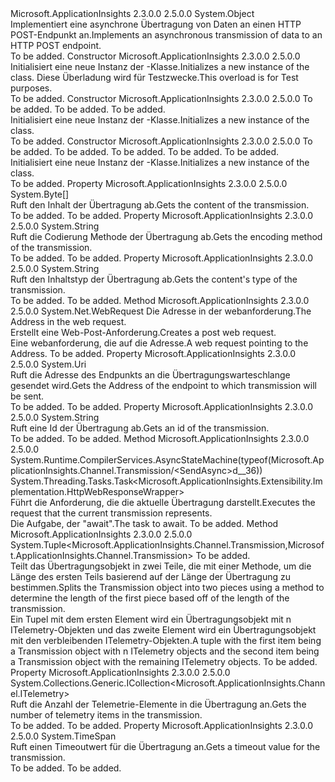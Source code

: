 <Type Name="Transmission" FullName="Microsoft.ApplicationInsights.Channel.Transmission">
  <TypeSignature Language="C#" Value="public class Transmission" />
  <TypeSignature Language="ILAsm" Value=".class public auto ansi beforefieldinit Transmission extends System.Object" />
  <TypeSignature Language="DocId" Value="T:Microsoft.ApplicationInsights.Channel.Transmission" />
  <TypeSignature Language="VB.NET" Value="Public Class Transmission" />
  <TypeSignature Language="F#" Value="type Transmission = class" />
  <AssemblyInfo>
    <AssemblyName>Microsoft.ApplicationInsights</AssemblyName>
    <AssemblyVersion>2.3.0.0</AssemblyVersion>
    <AssemblyVersion>2.5.0.0</AssemblyVersion>
  </AssemblyInfo>
  <Base>
    <BaseTypeName>System.Object</BaseTypeName>
  </Base>
  <Interfaces />
  <Docs>
    <summary>
            <span data-ttu-id="9c6a4-101">Implementiert eine asynchrone Übertragung von Daten an einen HTTP POST-Endpunkt an.</span><span class="sxs-lookup"><span data-stu-id="9c6a4-101">Implements an asynchronous transmission of data to an HTTP POST endpoint.</span></span>
            </summary>
    <remarks>To be added.</remarks>
  </Docs>
  <Members>
    <Member MemberName=".ctor">
      <MemberSignature Language="C#" Value="protected internal Transmission ();" />
      <MemberSignature Language="ILAsm" Value=".method familyorassemblyhidebysig specialname rtspecialname instance void .ctor() cil managed" />
      <MemberSignature Language="DocId" Value="M:Microsoft.ApplicationInsights.Channel.Transmission.#ctor" />
      <MemberSignature Language="VB.NET" Value="Protected Friend Sub New ()" />
      <MemberType>Constructor</MemberType>
      <AssemblyInfo>
        <AssemblyName>Microsoft.ApplicationInsights</AssemblyName>
        <AssemblyVersion>2.3.0.0</AssemblyVersion>
        <AssemblyVersion>2.5.0.0</AssemblyVersion>
      </AssemblyInfo>
      <Parameters />
      <Docs>
        <summary>
            <span data-ttu-id="9c6a4-102">Initialisiert eine neue Instanz der <see cref="T:Microsoft.ApplicationInsights.Channel.Transmission" />-Klasse.</span><span class="sxs-lookup"><span data-stu-id="9c6a4-102">Initializes a new instance of the <see cref="T:Microsoft.ApplicationInsights.Channel.Transmission" /> class.</span></span> <span data-ttu-id="9c6a4-103">Diese Überladung wird für Testzwecke.</span><span class="sxs-lookup"><span data-stu-id="9c6a4-103">This overload is for Test purposes.</span></span> 
            </summary>
        <remarks>To be added.</remarks>
      </Docs>
    </Member>
    <Member MemberName=".ctor">
      <MemberSignature Language="C#" Value="public Transmission (Uri address, System.Collections.Generic.ICollection&lt;Microsoft.ApplicationInsights.Channel.ITelemetry&gt; telemetryItems, TimeSpan timeout = null);" />
      <MemberSignature Language="ILAsm" Value=".method public hidebysig specialname rtspecialname instance void .ctor(class System.Uri address, class System.Collections.Generic.ICollection`1&lt;class Microsoft.ApplicationInsights.Channel.ITelemetry&gt; telemetryItems, valuetype System.TimeSpan timeout) cil managed" />
      <MemberSignature Language="DocId" Value="M:Microsoft.ApplicationInsights.Channel.Transmission.#ctor(System.Uri,System.Collections.Generic.ICollection{Microsoft.ApplicationInsights.Channel.ITelemetry},System.TimeSpan)" />
      <MemberSignature Language="VB.NET" Value="Public Sub New (address As Uri, telemetryItems As ICollection(Of ITelemetry), Optional timeout As TimeSpan = null)" />
      <MemberSignature Language="F#" Value="new Microsoft.ApplicationInsights.Channel.Transmission : Uri * System.Collections.Generic.ICollection&lt;Microsoft.ApplicationInsights.Channel.ITelemetry&gt; * TimeSpan -&gt; Microsoft.ApplicationInsights.Channel.Transmission" Usage="new Microsoft.ApplicationInsights.Channel.Transmission (address, telemetryItems, timeout)" />
      <MemberType>Constructor</MemberType>
      <AssemblyInfo>
        <AssemblyName>Microsoft.ApplicationInsights</AssemblyName>
        <AssemblyVersion>2.3.0.0</AssemblyVersion>
        <AssemblyVersion>2.5.0.0</AssemblyVersion>
      </AssemblyInfo>
      <Parameters>
        <Parameter Name="address" Type="System.Uri" />
        <Parameter Name="telemetryItems" Type="System.Collections.Generic.ICollection&lt;Microsoft.ApplicationInsights.Channel.ITelemetry&gt;" />
        <Parameter Name="timeout" Type="System.TimeSpan" />
      </Parameters>
      <Docs>
        <param name="address">To be added.</param>
        <param name="telemetryItems">To be added.</param>
        <param name="timeout">To be added.</param>
        <summary>
            <span data-ttu-id="9c6a4-104">Initialisiert eine neue Instanz der <see cref="T:Microsoft.ApplicationInsights.Channel.Transmission" />-Klasse.</span><span class="sxs-lookup"><span data-stu-id="9c6a4-104">Initializes a new instance of the <see cref="T:Microsoft.ApplicationInsights.Channel.Transmission" /> class.</span></span>
            </summary>
        <remarks>To be added.</remarks>
      </Docs>
    </Member>
    <Member MemberName=".ctor">
      <MemberSignature Language="C#" Value="public Transmission (Uri address, byte[] content, string contentType, string contentEncoding, TimeSpan timeout = null);" />
      <MemberSignature Language="ILAsm" Value=".method public hidebysig specialname rtspecialname instance void .ctor(class System.Uri address, unsigned int8[] content, string contentType, string contentEncoding, valuetype System.TimeSpan timeout) cil managed" />
      <MemberSignature Language="DocId" Value="M:Microsoft.ApplicationInsights.Channel.Transmission.#ctor(System.Uri,System.Byte[],System.String,System.String,System.TimeSpan)" />
      <MemberSignature Language="VB.NET" Value="Public Sub New (address As Uri, content As Byte(), contentType As String, contentEncoding As String, Optional timeout As TimeSpan = null)" />
      <MemberSignature Language="F#" Value="new Microsoft.ApplicationInsights.Channel.Transmission : Uri * byte[] * string * string * TimeSpan -&gt; Microsoft.ApplicationInsights.Channel.Transmission" Usage="new Microsoft.ApplicationInsights.Channel.Transmission (address, content, contentType, contentEncoding, timeout)" />
      <MemberType>Constructor</MemberType>
      <AssemblyInfo>
        <AssemblyName>Microsoft.ApplicationInsights</AssemblyName>
        <AssemblyVersion>2.3.0.0</AssemblyVersion>
        <AssemblyVersion>2.5.0.0</AssemblyVersion>
      </AssemblyInfo>
      <Parameters>
        <Parameter Name="address" Type="System.Uri" />
        <Parameter Name="content" Type="System.Byte[]" />
        <Parameter Name="contentType" Type="System.String" />
        <Parameter Name="contentEncoding" Type="System.String" />
        <Parameter Name="timeout" Type="System.TimeSpan" />
      </Parameters>
      <Docs>
        <param name="address">To be added.</param>
        <param name="content">To be added.</param>
        <param name="contentType">To be added.</param>
        <param name="contentEncoding">To be added.</param>
        <param name="timeout">To be added.</param>
        <summary>
            <span data-ttu-id="9c6a4-105">Initialisiert eine neue Instanz der <see cref="T:Microsoft.ApplicationInsights.Channel.Transmission" />-Klasse.</span><span class="sxs-lookup"><span data-stu-id="9c6a4-105">Initializes a new instance of the <see cref="T:Microsoft.ApplicationInsights.Channel.Transmission" /> class.</span></span>
            </summary>
        <remarks>To be added.</remarks>
      </Docs>
    </Member>
    <Member MemberName="Content">
      <MemberSignature Language="C#" Value="public byte[] Content { get; }" />
      <MemberSignature Language="ILAsm" Value=".property instance unsigned int8[] Content" />
      <MemberSignature Language="DocId" Value="P:Microsoft.ApplicationInsights.Channel.Transmission.Content" />
      <MemberSignature Language="VB.NET" Value="Public ReadOnly Property Content As Byte()" />
      <MemberSignature Language="F#" Value="member this.Content : byte[]" Usage="Microsoft.ApplicationInsights.Channel.Transmission.Content" />
      <MemberType>Property</MemberType>
      <AssemblyInfo>
        <AssemblyName>Microsoft.ApplicationInsights</AssemblyName>
        <AssemblyVersion>2.3.0.0</AssemblyVersion>
        <AssemblyVersion>2.5.0.0</AssemblyVersion>
      </AssemblyInfo>
      <ReturnValue>
        <ReturnType>System.Byte[]</ReturnType>
      </ReturnValue>
      <Docs>
        <summary>
            <span data-ttu-id="9c6a4-106">Ruft den Inhalt der Übertragung ab.</span><span class="sxs-lookup"><span data-stu-id="9c6a4-106">Gets the content of the transmission.</span></span>
            </summary>
        <value>To be added.</value>
        <remarks>To be added.</remarks>
      </Docs>
    </Member>
    <Member MemberName="ContentEncoding">
      <MemberSignature Language="C#" Value="public string ContentEncoding { get; }" />
      <MemberSignature Language="ILAsm" Value=".property instance string ContentEncoding" />
      <MemberSignature Language="DocId" Value="P:Microsoft.ApplicationInsights.Channel.Transmission.ContentEncoding" />
      <MemberSignature Language="VB.NET" Value="Public ReadOnly Property ContentEncoding As String" />
      <MemberSignature Language="F#" Value="member this.ContentEncoding : string" Usage="Microsoft.ApplicationInsights.Channel.Transmission.ContentEncoding" />
      <MemberType>Property</MemberType>
      <AssemblyInfo>
        <AssemblyName>Microsoft.ApplicationInsights</AssemblyName>
        <AssemblyVersion>2.3.0.0</AssemblyVersion>
        <AssemblyVersion>2.5.0.0</AssemblyVersion>
      </AssemblyInfo>
      <ReturnValue>
        <ReturnType>System.String</ReturnType>
      </ReturnValue>
      <Docs>
        <summary>
            <span data-ttu-id="9c6a4-107">Ruft die Codierung Methode der Übertragung ab.</span><span class="sxs-lookup"><span data-stu-id="9c6a4-107">Gets the encoding method of the transmission.</span></span>
            </summary>
        <value>To be added.</value>
        <remarks>To be added.</remarks>
      </Docs>
    </Member>
    <Member MemberName="ContentType">
      <MemberSignature Language="C#" Value="public string ContentType { get; }" />
      <MemberSignature Language="ILAsm" Value=".property instance string ContentType" />
      <MemberSignature Language="DocId" Value="P:Microsoft.ApplicationInsights.Channel.Transmission.ContentType" />
      <MemberSignature Language="VB.NET" Value="Public ReadOnly Property ContentType As String" />
      <MemberSignature Language="F#" Value="member this.ContentType : string" Usage="Microsoft.ApplicationInsights.Channel.Transmission.ContentType" />
      <MemberType>Property</MemberType>
      <AssemblyInfo>
        <AssemblyName>Microsoft.ApplicationInsights</AssemblyName>
        <AssemblyVersion>2.3.0.0</AssemblyVersion>
        <AssemblyVersion>2.5.0.0</AssemblyVersion>
      </AssemblyInfo>
      <ReturnValue>
        <ReturnType>System.String</ReturnType>
      </ReturnValue>
      <Docs>
        <summary>
            <span data-ttu-id="9c6a4-108">Ruft den Inhaltstyp der Übertragung ab.</span><span class="sxs-lookup"><span data-stu-id="9c6a4-108">Gets the content's type of the transmission.</span></span>
            </summary>
        <value>To be added.</value>
        <remarks>To be added.</remarks>
      </Docs>
    </Member>
    <Member MemberName="CreateRequest">
      <MemberSignature Language="C#" Value="protected virtual System.Net.WebRequest CreateRequest (Uri address);" />
      <MemberSignature Language="ILAsm" Value=".method familyhidebysig newslot virtual instance class System.Net.WebRequest CreateRequest(class System.Uri address) cil managed" />
      <MemberSignature Language="DocId" Value="M:Microsoft.ApplicationInsights.Channel.Transmission.CreateRequest(System.Uri)" />
      <MemberSignature Language="VB.NET" Value="Protected Overridable Function CreateRequest (address As Uri) As WebRequest" />
      <MemberSignature Language="F#" Value="abstract member CreateRequest : Uri -&gt; System.Net.WebRequest&#xA;override this.CreateRequest : Uri -&gt; System.Net.WebRequest" Usage="transmission.CreateRequest address" />
      <MemberType>Method</MemberType>
      <AssemblyInfo>
        <AssemblyName>Microsoft.ApplicationInsights</AssemblyName>
        <AssemblyVersion>2.3.0.0</AssemblyVersion>
        <AssemblyVersion>2.5.0.0</AssemblyVersion>
      </AssemblyInfo>
      <ReturnValue>
        <ReturnType>System.Net.WebRequest</ReturnType>
      </ReturnValue>
      <Parameters>
        <Parameter Name="address" Type="System.Uri" />
      </Parameters>
      <Docs>
        <param name="address"><span data-ttu-id="9c6a4-109">Die Adresse in der webanforderung.</span><span class="sxs-lookup"><span data-stu-id="9c6a4-109">The Address in the web request.</span></span></param>
        <summary>
            <span data-ttu-id="9c6a4-110">Erstellt eine Web-Post-Anforderung.</span><span class="sxs-lookup"><span data-stu-id="9c6a4-110">Creates a post web request.</span></span>  
            </summary>
        <returns><span data-ttu-id="9c6a4-111">Eine webanforderung, die auf die <c>Adresse</c>.</span><span class="sxs-lookup"><span data-stu-id="9c6a4-111">A web request pointing to the <c>Address</c>.</span></span></returns>
        <remarks>To be added.</remarks>
      </Docs>
    </Member>
    <Member MemberName="EndpointAddress">
      <MemberSignature Language="C#" Value="public Uri EndpointAddress { get; }" />
      <MemberSignature Language="ILAsm" Value=".property instance class System.Uri EndpointAddress" />
      <MemberSignature Language="DocId" Value="P:Microsoft.ApplicationInsights.Channel.Transmission.EndpointAddress" />
      <MemberSignature Language="VB.NET" Value="Public ReadOnly Property EndpointAddress As Uri" />
      <MemberSignature Language="F#" Value="member this.EndpointAddress : Uri" Usage="Microsoft.ApplicationInsights.Channel.Transmission.EndpointAddress" />
      <MemberType>Property</MemberType>
      <AssemblyInfo>
        <AssemblyName>Microsoft.ApplicationInsights</AssemblyName>
        <AssemblyVersion>2.3.0.0</AssemblyVersion>
        <AssemblyVersion>2.5.0.0</AssemblyVersion>
      </AssemblyInfo>
      <ReturnValue>
        <ReturnType>System.Uri</ReturnType>
      </ReturnValue>
      <Docs>
        <summary>
            <span data-ttu-id="9c6a4-112">Ruft die Adresse des Endpunkts an die Übertragungswarteschlange gesendet wird.</span><span class="sxs-lookup"><span data-stu-id="9c6a4-112">Gets the Address of the endpoint to which transmission will be sent.</span></span>
            </summary>
        <value>To be added.</value>
        <remarks>To be added.</remarks>
      </Docs>
    </Member>
    <Member MemberName="Id">
      <MemberSignature Language="C#" Value="public string Id { get; }" />
      <MemberSignature Language="ILAsm" Value=".property instance string Id" />
      <MemberSignature Language="DocId" Value="P:Microsoft.ApplicationInsights.Channel.Transmission.Id" />
      <MemberSignature Language="VB.NET" Value="Public ReadOnly Property Id As String" />
      <MemberSignature Language="F#" Value="member this.Id : string" Usage="Microsoft.ApplicationInsights.Channel.Transmission.Id" />
      <MemberType>Property</MemberType>
      <AssemblyInfo>
        <AssemblyName>Microsoft.ApplicationInsights</AssemblyName>
        <AssemblyVersion>2.3.0.0</AssemblyVersion>
        <AssemblyVersion>2.5.0.0</AssemblyVersion>
      </AssemblyInfo>
      <ReturnValue>
        <ReturnType>System.String</ReturnType>
      </ReturnValue>
      <Docs>
        <summary>
            <span data-ttu-id="9c6a4-113">Ruft eine Id der Übertragung ab.</span><span class="sxs-lookup"><span data-stu-id="9c6a4-113">Gets an id of the transmission.</span></span>
            </summary>
        <value>To be added.</value>
        <remarks>To be added.</remarks>
      </Docs>
    </Member>
    <Member MemberName="SendAsync">
      <MemberSignature Language="C#" Value="public virtual System.Threading.Tasks.Task&lt;Microsoft.ApplicationInsights.Extensibility.Implementation.HttpWebResponseWrapper&gt; SendAsync ();" />
      <MemberSignature Language="ILAsm" Value=".method public hidebysig newslot virtual instance class System.Threading.Tasks.Task`1&lt;class Microsoft.ApplicationInsights.Extensibility.Implementation.HttpWebResponseWrapper&gt; SendAsync() cil managed" />
      <MemberSignature Language="DocId" Value="M:Microsoft.ApplicationInsights.Channel.Transmission.SendAsync" />
      <MemberSignature Language="VB.NET" Value="Public Overridable Function SendAsync () As Task(Of HttpWebResponseWrapper)" />
      <MemberSignature Language="F#" Value="abstract member SendAsync : unit -&gt; System.Threading.Tasks.Task&lt;Microsoft.ApplicationInsights.Extensibility.Implementation.HttpWebResponseWrapper&gt;&#xA;override this.SendAsync : unit -&gt; System.Threading.Tasks.Task&lt;Microsoft.ApplicationInsights.Extensibility.Implementation.HttpWebResponseWrapper&gt;" Usage="transmission.SendAsync " />
      <MemberType>Method</MemberType>
      <AssemblyInfo>
        <AssemblyName>Microsoft.ApplicationInsights</AssemblyName>
        <AssemblyVersion>2.3.0.0</AssemblyVersion>
        <AssemblyVersion>2.5.0.0</AssemblyVersion>
      </AssemblyInfo>
      <Attributes>
        <Attribute>
          <AttributeName>System.Runtime.CompilerServices.AsyncStateMachine(typeof(Microsoft.ApplicationInsights.Channel.Transmission/&lt;SendAsync&gt;d__36))</AttributeName>
        </Attribute>
      </Attributes>
      <ReturnValue>
        <ReturnType>System.Threading.Tasks.Task&lt;Microsoft.ApplicationInsights.Extensibility.Implementation.HttpWebResponseWrapper&gt;</ReturnType>
      </ReturnValue>
      <Parameters />
      <Docs>
        <summary>
            <span data-ttu-id="9c6a4-114">Führt die Anforderung, die die aktuelle Übertragung darstellt.</span><span class="sxs-lookup"><span data-stu-id="9c6a4-114">Executes the request that the current transmission represents.</span></span>
            </summary>
        <returns><span data-ttu-id="9c6a4-115">Die Aufgabe, der "await".</span><span class="sxs-lookup"><span data-stu-id="9c6a4-115">The task to await.</span></span></returns>
        <remarks>To be added.</remarks>
      </Docs>
    </Member>
    <Member MemberName="Split">
      <MemberSignature Language="C#" Value="public virtual Tuple&lt;Microsoft.ApplicationInsights.Channel.Transmission,Microsoft.ApplicationInsights.Channel.Transmission&gt; Split (Func&lt;int,int&gt; calculateLength);" />
      <MemberSignature Language="ILAsm" Value=".method public hidebysig newslot virtual instance class System.Tuple`2&lt;class Microsoft.ApplicationInsights.Channel.Transmission, class Microsoft.ApplicationInsights.Channel.Transmission&gt; Split(class System.Func`2&lt;int32, int32&gt; calculateLength) cil managed" />
      <MemberSignature Language="DocId" Value="M:Microsoft.ApplicationInsights.Channel.Transmission.Split(System.Func{System.Int32,System.Int32})" />
      <MemberSignature Language="VB.NET" Value="Public Overridable Function Split (calculateLength As Func(Of Integer, Integer)) As Tuple(Of Transmission, Transmission)" />
      <MemberSignature Language="F#" Value="abstract member Split : Func&lt;int, int&gt; -&gt; Microsoft.ApplicationInsights.Channel.Transmission * Microsoft.ApplicationInsights.Channel.Transmission&#xA;override this.Split : Func&lt;int, int&gt; -&gt; Microsoft.ApplicationInsights.Channel.Transmission * Microsoft.ApplicationInsights.Channel.Transmission" Usage="transmission.Split calculateLength" />
      <MemberType>Method</MemberType>
      <AssemblyInfo>
        <AssemblyName>Microsoft.ApplicationInsights</AssemblyName>
        <AssemblyVersion>2.3.0.0</AssemblyVersion>
        <AssemblyVersion>2.5.0.0</AssemblyVersion>
      </AssemblyInfo>
      <ReturnValue>
        <ReturnType>System.Tuple&lt;Microsoft.ApplicationInsights.Channel.Transmission,Microsoft.ApplicationInsights.Channel.Transmission&gt;</ReturnType>
      </ReturnValue>
      <Parameters>
        <Parameter Name="calculateLength" Type="System.Func&lt;System.Int32,System.Int32&gt;" />
      </Parameters>
      <Docs>
        <param name="calculateLength">To be added.</param>
        <summary>
            <span data-ttu-id="9c6a4-116">Teilt das Übertragungsobjekt in zwei Teile, die mit einer Methode, um die Länge des ersten Teils basierend auf der Länge der Übertragung zu bestimmen.</span><span class="sxs-lookup"><span data-stu-id="9c6a4-116">Splits the Transmission object into two pieces using a method to determine the length of the first piece based off of the length of the transmission.</span></span>
            </summary>
        <returns>
            <span data-ttu-id="9c6a4-117">Ein Tupel mit dem ersten Element wird ein Übertragungsobjekt mit n ITelemetry-Objekten und das zweite Element wird ein Übertragungsobjekt mit den verbleibenden ITelemetry-Objekten.</span><span class="sxs-lookup"><span data-stu-id="9c6a4-117">A tuple with the first item being a Transmission object with n ITelemetry objects and the second item being a Transmission object with the remaining ITelemetry objects.</span></span>
            </returns>
        <remarks>To be added.</remarks>
      </Docs>
    </Member>
    <Member MemberName="TelemetryItems">
      <MemberSignature Language="C#" Value="public System.Collections.Generic.ICollection&lt;Microsoft.ApplicationInsights.Channel.ITelemetry&gt; TelemetryItems { get; }" />
      <MemberSignature Language="ILAsm" Value=".property instance class System.Collections.Generic.ICollection`1&lt;class Microsoft.ApplicationInsights.Channel.ITelemetry&gt; TelemetryItems" />
      <MemberSignature Language="DocId" Value="P:Microsoft.ApplicationInsights.Channel.Transmission.TelemetryItems" />
      <MemberSignature Language="VB.NET" Value="Public ReadOnly Property TelemetryItems As ICollection(Of ITelemetry)" />
      <MemberSignature Language="F#" Value="member this.TelemetryItems : System.Collections.Generic.ICollection&lt;Microsoft.ApplicationInsights.Channel.ITelemetry&gt;" Usage="Microsoft.ApplicationInsights.Channel.Transmission.TelemetryItems" />
      <MemberType>Property</MemberType>
      <AssemblyInfo>
        <AssemblyName>Microsoft.ApplicationInsights</AssemblyName>
        <AssemblyVersion>2.3.0.0</AssemblyVersion>
        <AssemblyVersion>2.5.0.0</AssemblyVersion>
      </AssemblyInfo>
      <ReturnValue>
        <ReturnType>System.Collections.Generic.ICollection&lt;Microsoft.ApplicationInsights.Channel.ITelemetry&gt;</ReturnType>
      </ReturnValue>
      <Docs>
        <summary>
            <span data-ttu-id="9c6a4-118">Ruft die Anzahl der Telemetrie-Elemente in die Übertragung an.</span><span class="sxs-lookup"><span data-stu-id="9c6a4-118">Gets the number of telemetry items in the transmission.</span></span>
            </summary>
        <value>To be added.</value>
        <remarks>To be added.</remarks>
      </Docs>
    </Member>
    <Member MemberName="Timeout">
      <MemberSignature Language="C#" Value="public TimeSpan Timeout { get; }" />
      <MemberSignature Language="ILAsm" Value=".property instance valuetype System.TimeSpan Timeout" />
      <MemberSignature Language="DocId" Value="P:Microsoft.ApplicationInsights.Channel.Transmission.Timeout" />
      <MemberSignature Language="VB.NET" Value="Public ReadOnly Property Timeout As TimeSpan" />
      <MemberSignature Language="F#" Value="member this.Timeout : TimeSpan" Usage="Microsoft.ApplicationInsights.Channel.Transmission.Timeout" />
      <MemberType>Property</MemberType>
      <AssemblyInfo>
        <AssemblyName>Microsoft.ApplicationInsights</AssemblyName>
        <AssemblyVersion>2.3.0.0</AssemblyVersion>
        <AssemblyVersion>2.5.0.0</AssemblyVersion>
      </AssemblyInfo>
      <ReturnValue>
        <ReturnType>System.TimeSpan</ReturnType>
      </ReturnValue>
      <Docs>
        <summary>
            <span data-ttu-id="9c6a4-119">Ruft einen Timeoutwert für die Übertragung an.</span><span class="sxs-lookup"><span data-stu-id="9c6a4-119">Gets a timeout value for the transmission.</span></span>
            </summary>
        <value>To be added.</value>
        <remarks>To be added.</remarks>
      </Docs>
    </Member>
  </Members>
</Type>